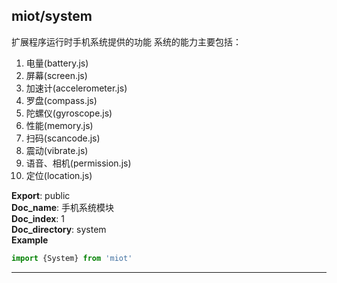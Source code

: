 <a name="module_miot/system"></a>

## miot/system
扩展程序运行时手机系统提供的功能
系统的能力主要包括：
1. 电量(battery.js)
2. 屏幕(screen.js)
3. 加速计(accelerometer.js)
4. 罗盘(compass.js)
5. 陀螺仪(gyroscope.js)
6. 性能(memory.js)
7. 扫码(scancode.js)
8. 震动(vibrate.js)
9. 语音、相机(permission.js) 
10. 定位(location.js)

**Export**: public  
**Doc_name**: 手机系统模块  
**Doc_index**: 1  
**Doc_directory**: system  
**Example**  
```js
import {System} from 'miot'
```

* * *

